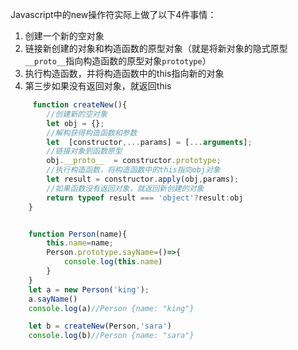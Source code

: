 Javascript中的new操作符实际上做了以下4件事情：
1. 创建一个新的空对象
2. 链接新创建的对象和构造函数的原型对象（就是将新对象的隐式原型`__proto__`指向构造函数的原型对象`prototype`）
3. 执行构造函数，并将构造函数中的this指向新的对象
4. 第三步如果没有返回对象，就返回this
````javascript
     function createNew(){
        //创建新的空对象
        let obj = {};
        //解构获得构造函数和参数
        let  [constructor,...params] = [...arguments];
        //链接对象到函数原型
        obj.__proto__  = constructor.prototype;
        //执行构造函数，将构造函数中的this指向obj对象
        let result = constructor.apply(obj,params);
        //如果函数没有返回对象，就返回新创建的对象
        return typeof result === 'object'?result:obj        
    }


    function Person(name){
        this.name=name;
        Person.prototype.sayName=()=>{
            console.log(this.name)
        }
    }
    let a = new Person('king');
    a.sayName()
    console.log(a)//Person {name: "king"}

    let b = createNew(Person,'sara')
    console.log(b)//Person {name: "sara"}
````
